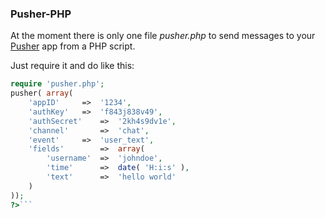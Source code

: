 ### Pusher-PHP

At the moment there is only one file _pusher.php_ to send messages to your [Pusher](http://pusher.com/) app from a PHP script.

Just require it and do like this:

```php
require 'pusher.php';
pusher( array(
	'appID'		=>	'1234',
	'authKey'	=>	'f843j838v49',
	'authSecret'	=>	'2kh4s9dv1e',
	'channel'		=>	'chat',
	'event'		=>	'user_text',
	'fields'		=>	array(
		'username'	=>	'johndoe',
		'time'		=>	date( 'H:i:s' ),
		'text'		=>	'hello world'
	)
));
?>```
